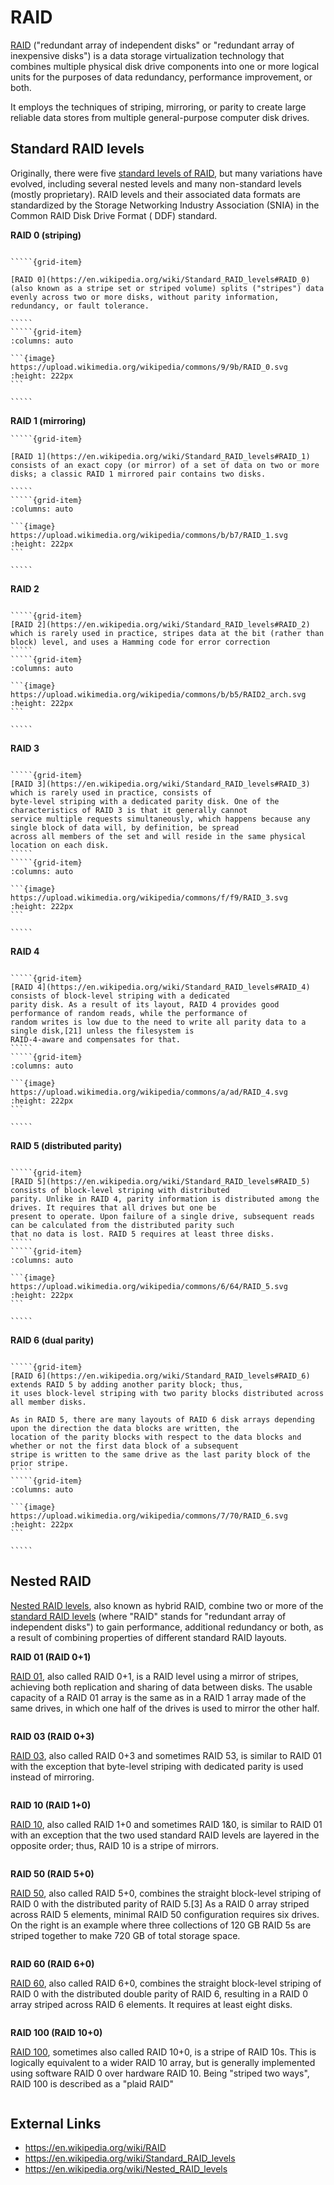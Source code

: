 # RAID

[RAID](https://en.wikipedia.org/wiki/RAID)  ("redundant array of independent disks" or "redundant array of inexpensive disks") is a data
storage virtualization technology that combines multiple physical disk drive components into one or more logical units
for the purposes of data redundancy, performance improvement, or both.

It employs the techniques of striping, mirroring, or parity to create large reliable data stores from multiple
general-purpose computer disk drives.


## Standard RAID levels

Originally, there were five [standard levels of RAID](https://en.wikipedia.org/wiki/Standard_RAID_levels), but many variations have evolved,
including several nested levels and many non-standard levels (mostly proprietary). RAID levels and their associated data
formats are standardized by the Storage Networking Industry Association (SNIA) in the Common RAID Disk Drive Format (
DDF) standard.

**RAID 0 (striping)**

``````{grid}

`````{grid-item}

[RAID 0](https://en.wikipedia.org/wiki/Standard_RAID_levels#RAID_0) (also known as a stripe set or striped volume) splits ("stripes") data evenly across two or more disks, without parity information, redundancy, or fault tolerance.

`````
`````{grid-item}
:columns: auto

```{image} https://upload.wikimedia.org/wikipedia/commons/9/9b/RAID_0.svg
:height: 222px
```

`````
``````

**RAID 1 (mirroring)**

``````{grid}
`````{grid-item}

[RAID 1](https://en.wikipedia.org/wiki/Standard_RAID_levels#RAID_1) consists of an exact copy (or mirror) of a set of data on two or more disks; a classic RAID 1 mirrored pair contains two disks.

`````
`````{grid-item}
:columns: auto

```{image} https://upload.wikimedia.org/wikipedia/commons/b/b7/RAID_1.svg
:height: 222px
```

`````
``````

**RAID 2**

``````{grid}

`````{grid-item}
[RAID 2](https://en.wikipedia.org/wiki/Standard_RAID_levels#RAID_2) which is rarely used in practice, stripes data at the bit (rather than block) level, and uses a Hamming code for error correction
`````
`````{grid-item}
:columns: auto

```{image} https://upload.wikimedia.org/wikipedia/commons/b/b5/RAID2_arch.svg
:height: 222px
```

`````
``````

**RAID 3**

``````{grid}

`````{grid-item}
[RAID 3](https://en.wikipedia.org/wiki/Standard_RAID_levels#RAID_3) which is rarely used in practice, consists of
byte-level striping with a dedicated parity disk. One of the characteristics of RAID 3 is that it generally cannot
service multiple requests simultaneously, which happens because any single block of data will, by definition, be spread
across all members of the set and will reside in the same physical location on each disk.
`````
`````{grid-item}
:columns: auto

```{image} https://upload.wikimedia.org/wikipedia/commons/f/f9/RAID_3.svg
:height: 222px
```

`````
``````

**RAID 4**

``````{grid}

`````{grid-item}
[RAID 4](https://en.wikipedia.org/wiki/Standard_RAID_levels#RAID_4) consists of block-level striping with a dedicated
parity disk. As a result of its layout, RAID 4 provides good performance of random reads, while the performance of
random writes is low due to the need to write all parity data to a single disk,[21] unless the filesystem is
RAID-4-aware and compensates for that.
`````
`````{grid-item}
:columns: auto

```{image} https://upload.wikimedia.org/wikipedia/commons/a/ad/RAID_4.svg
:height: 222px
```

`````
``````

**RAID 5 (distributed parity)**

``````{grid}

`````{grid-item}
[RAID 5](https://en.wikipedia.org/wiki/Standard_RAID_levels#RAID_5) consists of block-level striping with distributed
parity. Unlike in RAID 4, parity information is distributed among the drives. It requires that all drives but one be
present to operate. Upon failure of a single drive, subsequent reads can be calculated from the distributed parity such
that no data is lost. RAID 5 requires at least three disks.
`````
`````{grid-item}
:columns: auto

```{image} https://upload.wikimedia.org/wikipedia/commons/6/64/RAID_5.svg
:height: 222px
```

`````
``````

**RAID 6 (dual parity)**

``````{grid}

`````{grid-item}
[RAID 6](https://en.wikipedia.org/wiki/Standard_RAID_levels#RAID_6) extends RAID 5 by adding another parity block; thus,
it uses block-level striping with two parity blocks distributed across all member disks.

As in RAID 5, there are many layouts of RAID 6 disk arrays depending upon the direction the data blocks are written, the
location of the parity blocks with respect to the data blocks and whether or not the first data block of a subsequent
stripe is written to the same drive as the last parity block of the prior stripe.
`````
`````{grid-item}
:columns: auto

```{image} https://upload.wikimedia.org/wikipedia/commons/7/70/RAID_6.svg
:height: 222px
```

`````
``````

## Nested RAID

[Nested RAID levels](https://en.wikipedia.org/wiki/Nested_RAID_levels), also known as hybrid RAID, combine two or more of the [standard RAID levels](#standard-raid-levels) (where "RAID" stands for "redundant array of independent disks") to gain performance, additional redundancy or both, as a result of combining properties of different standard RAID layouts.


**RAID 01 (RAID 0+1)**

[RAID 01](https://en.wikipedia.org/wiki/Nested_RAID_levels#RAID_01_(RAID_0+1)), also called RAID 0+1, is a RAID level using a mirror of stripes, achieving both replication and sharing of data between disks. The usable capacity of a RAID 01 array is the same as in a RAID 1 array made of the same drives, in which one half of the drives is used to mirror the other half.

```{image} https://upload.wikimedia.org/wikipedia/commons/a/ad/RAID_01.svg
```

**RAID 03 (RAID 0+3)**

[RAID 03](https://en.wikipedia.org/wiki/Nested_RAID_levels#RAID_03_(RAID_0+3)), also called RAID 0+3 and sometimes RAID 53, is similar to RAID 01 with the exception that byte-level striping with dedicated parity is used instead of mirroring.

```{image} https://upload.wikimedia.org/wikipedia/commons/0/0f/RAID_0%2B3.svg
```

**RAID 10 (RAID 1+0)**

[RAID 10](https://en.wikipedia.org/wiki/Nested_RAID_levels#RAID_10_(RAID_1+0)), also called RAID 1+0 and sometimes RAID 1&0, is similar to RAID 01 with an exception that the two used standard RAID levels are layered in the opposite order; thus, RAID 10 is a stripe of mirrors.

```{image} https://upload.wikimedia.org/wikipedia/commons/e/e6/RAID_10_01.svg
```

**RAID 50 (RAID 5+0)**

[RAID 50](https://en.wikipedia.org/wiki/Nested_RAID_levels#RAID_50_(RAID_5+0)), also called RAID 5+0, combines the straight block-level striping of RAID 0 with the distributed parity of RAID 5.[3] As a RAID 0 array striped across RAID 5 elements, minimal RAID 50 configuration requires six drives. On the right is an example where three collections of 120 GB RAID 5s are striped together to make 720 GB of total storage space.

```{image} https://upload.wikimedia.org/wikipedia/commons/9/9d/RAID_50.png
```

**RAID 60 (RAID 6+0)**

[RAID 60](https://en.wikipedia.org/wiki/Nested_RAID_levels#RAID_60_(RAID_6+0)), also called RAID 6+0, combines the straight block-level striping of RAID 0 with the distributed double parity of RAID 6, resulting in a RAID 0 array striped across RAID 6 elements. It requires at least eight disks.

```{image} https://upload.wikimedia.org/wikipedia/commons/0/0d/RAID_60.png
```

**RAID 100 (RAID 10+0)**

[RAID 100](https://en.wikipedia.org/wiki/Nested_RAID_levels#RAID_100_(RAID_10+0)), sometimes also called RAID 10+0, is a stripe of RAID 10s. This is logically equivalent to a wider RAID 10 array, but is generally implemented using software RAID 0 over hardware RAID 10. Being "striped two ways", RAID 100 is described as a "plaid RAID"

```{image} https://upload.wikimedia.org/wikipedia/commons/c/ce/RAID_100.svg
```

## External Links

- https://en.wikipedia.org/wiki/RAID
- https://en.wikipedia.org/wiki/Standard_RAID_levels
- https://en.wikipedia.org/wiki/Nested_RAID_levels
